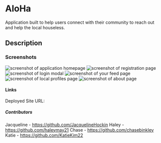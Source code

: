 # AloHa

Application built to help users connect with their community to reach out and help the local houseless. 

## Description


### Screenshots

![screenshot of application homepage]()
![screenshot of registration page]()
![screenshot of login modal]()
![screenshot of your feed page]()
![screenshot of local profiles page]()
![screenshot of about page]()

#### Links

Deployed Site URL: 

##### Contributors

Jacqueline - https://github.com/JacquelineHockin 
Haley - https://github.com/haleymay21
Chase - https://github.com/chasebinkley
Katie - https://github.com/KatieKim22

